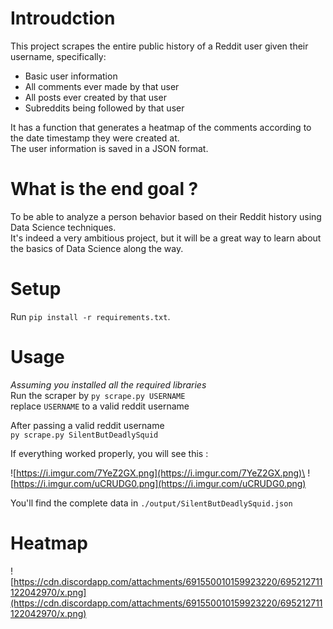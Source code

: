 # Introudction
This project scrapes the entire public history of a Reddit user given their username,
specifically:
- Basic user information
- All comments ever made by that user
- All posts ever created by that user
- Subreddits being followed by that user

It has a function that generates a heatmap of the comments according to the date timestamp they were created at.\
The user information is saved in a JSON format.
# What is the end goal ?
To be able to analyze a person behavior based on their Reddit history using Data Science techniques.\
It's indeed a very ambitious project, but it will be a great way to learn about the basics of Data Science along the way.

# Setup
Run `pip install -r requirements.txt`.

# Usage
*Assuming you installed all the required libraries*\
Run the scraper by `py scrape.py USERNAME`\
replace `USERNAME` to a valid reddit username

After passing a valid reddit username\
`py scrape.py SilentButDeadlySquid`

If everything worked properly, you will see this :

![https://i.imgur.com/7YeZ2GX.png](https://i.imgur.com/7YeZ2GX.png)\
![https://i.imgur.com/uCRUDG0.png](https://i.imgur.com/uCRUDG0.png)

You'll find the complete data in `./output/SilentButDeadlySquid.json`

# Heatmap

![https://cdn.discordapp.com/attachments/691550010159923220/695212711122042970/x.png](https://cdn.discordapp.com/attachments/691550010159923220/695212711122042970/x.png)
